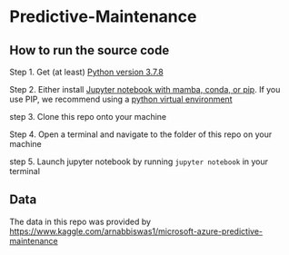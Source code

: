 # Predictive-Maintenance



## How to run the source code
Step 1. Get (at least) [Python version 3.7.8](https://www.python.org/downloads/)

Step 2. Either install [Jupyter notebook with mamba, conda, or pip](https://jupyter.org/install). If you use PIP, we recommend using a [python virtual environment](https://docs.python.org/3/tutorial/venv.html)

step 3. Clone this repo onto your machine

Step 4. Open a terminal and navigate to the folder of this repo on your machine

step 5. Launch jupyter notebook by running `jupyter notebook` in your terminal

## Data

The data in this repo was provided by https://www.kaggle.com/arnabbiswas1/microsoft-azure-predictive-maintenance